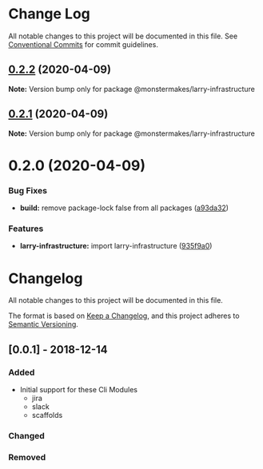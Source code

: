 # Change Log

All notable changes to this project will be documented in this file.
See [Conventional Commits](https://conventionalcommits.org) for commit guidelines.

## [0.2.2](https://github.com/monstermakes/larry-infrastructure/compare/@monstermakes/larry-infrastructure@0.2.1...@monstermakes/larry-infrastructure@0.2.2) (2020-04-09)

**Note:** Version bump only for package @monstermakes/larry-infrastructure





## [0.2.1](https://github.com/monstermakes/larry-infrastructure/compare/@monstermakes/larry-infrastructure@0.2.0...@monstermakes/larry-infrastructure@0.2.1) (2020-04-09)

**Note:** Version bump only for package @monstermakes/larry-infrastructure





# 0.2.0 (2020-04-09)


### Bug Fixes

* **build:** remove package-lock false from all packages ([a93da32](https://github.com/monstermakes/larry-infrastructure/commit/a93da32c37446fc03ce20e01a44d71d2f2831e9d))


### Features

* **larry-infrastructure:** import larry-infrastructure ([935f9a0](https://github.com/monstermakes/larry-infrastructure/commit/935f9a0e15541b50149baf4b7715c0077519e557))





# Changelog
All notable changes to this project will be documented in this file.

The format is based on [Keep a Changelog](https://keepachangelog.com/en/1.0.0/),
and this project adheres to [Semantic Versioning](https://semver.org/spec/v2.0.0.html).

## [0.0.1] - 2018-12-14
### Added
- Initial support for these Cli Modules
	- jira
	- slack
	- scaffolds
### Changed

### Removed

